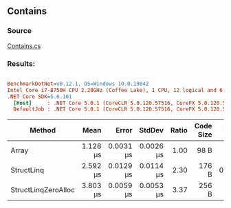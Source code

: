 ﻿## Contains

### Source
[Contains.cs](../../src/StructLinq.Benchmark/Contains.cs)

### Results:
``` ini

BenchmarkDotNet=v0.12.1, OS=Windows 10.0.19042
Intel Core i7-8750H CPU 2.20GHz (Coffee Lake), 1 CPU, 12 logical and 6 physical cores
.NET Core SDK=5.0.101
  [Host]     : .NET Core 5.0.1 (CoreCLR 5.0.120.57516, CoreFX 5.0.120.57516), X64 RyuJIT
  DefaultJob : .NET Core 5.0.1 (CoreCLR 5.0.120.57516, CoreFX 5.0.120.57516), X64 RyuJIT


```
|              Method |     Mean |     Error |    StdDev | Ratio | Code Size |  Gen 0 | Gen 1 | Gen 2 | Allocated |
|-------------------- |---------:|----------:|----------:|------:|----------:|-------:|------:|------:|----------:|
|               Array | 1.128 μs | 0.0031 μs | 0.0026 μs |  1.00 |      98 B |      - |     - |     - |         - |
|          StructLinq | 2.592 μs | 0.0129 μs | 0.0114 μs |  2.30 |     176 B | 0.0038 |     - |     - |      32 B |
| StructLinqZeroAlloc | 3.803 μs | 0.0059 μs | 0.0053 μs |  3.37 |     256 B |      - |     - |     - |         - |
